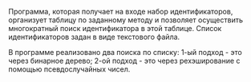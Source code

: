 Программа, которая получает на входе набор идентификаторов, организует таблицу по заданному методу и позволяет осуществить многократный поиск идентификатора в этой таблице. 
Список идентификаторов задан в виде текстового файла. 

В программе реализовано два поиска по списку:
1-ый подход - это через бинарное дерево;
2-ой подход - это через рехэширование с помощью псевдослучайных чисел.